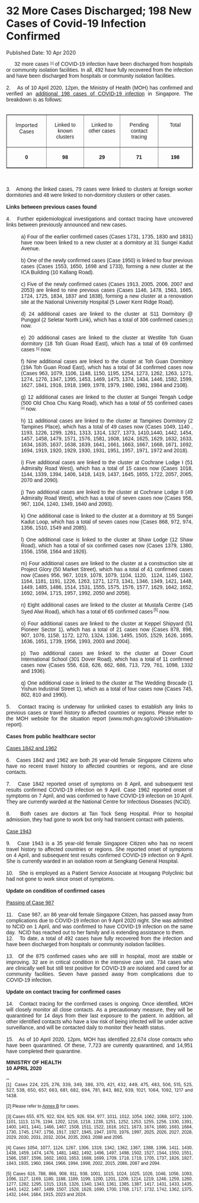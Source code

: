 <html>
    <meta http-equiv="Content-Type" content="text/html; charset=utf-8"/>
    <meta charset="utf-8"/>
    <title>32 More Cases Discharged; 198 New Cases of Covid-19 Infection Confirmed</title>
    <body><h1>32 More Cases Discharged; 198 New Cases of Covid-19 Infection Confirmed</h1>
    <p>Published Date: 10 Apr 2020</p> <div style="text-align: justify;"><span style="font-family: Arial; font-size: 14px;">&nbsp; &nbsp;&nbsp; 32 more cases <span style="font-size: 10px;"><sup>[1]</sup> </span>of COVID-19 infection have been discharged from hospitals or community isolation facilities. In all, 492 have fully recovered from the infection and have been discharged from hospitals or community isolation facilities. <br><br></span><span style="font-family: Arial; font-size: 14px;">2. &nbsp;&nbsp; As of 10 April 2020, 12pm, the Ministry of Health (MOH) has confirmed and verified an <a title="MOH Press Release - Annex A (10 Apr 2020)" href="/docs/librariesprovider5/pressroom/press-releases/moh-press-release---annex-a-(10-apr-2020).pdf?sfvrsn=7a76b24e_0">additional 198 cases of COVID-19 infection</a> in Singapore. The breakdown is as follows: </span></div><div style="text-align: justify;"><span style="font-family: Arial; font-size: 14px;"><br></span></div><div style="text-align: justify;"><span style="font-family: Arial; font-size: 14px;"> </span><table border="1" cellspacing="0" cellpadding="0"> <tbody><tr> <td width="120" valign="top"> <p align="center"><span style="font-size: 14px;">Imported C<span style="font-family: Arial;">ases</span></span></p> </td> <td width="120" valign="top"> <p align="center"><span style="font-family: Arial; font-size: 14px;">Linked to known clusters</span></p> </td> <td width="120" valign="top"> <p align="center"><span style="font-family: Arial; font-size: 14px;">Linked to other cases</span></p> </td> <td width="120" valign="top"> <p align="center"><span style="font-family: Arial; font-size: 14px;">Pending contact tracing </span></p> </td> <td width="120" valign="top"> <p align="center"><span style="font-family: Arial; font-size: 14px;">Total</span></p> </td> </tr> <tr> <td width="120" valign="top"> <p align="center"><span style="font-family: Arial; font-size: 14px;"><strong>0</strong></span></p> </td> <td width="120" valign="top"> <p align="center"><span style="font-family: Arial; font-size: 14px;"><strong>98</strong></span></p> </td> <td width="120" valign="top"> <p align="center"><span style="font-family: Arial; font-size: 14px;"><strong>29</strong></span></p> </td> <td width="120" valign="top"> <p align="center"><span style="font-family: Arial; font-size: 14px;"><strong>71</strong></span></p> </td> <td width="120" valign="top"> <p align="center"><strong><span style="font-family: Arial; font-size: 14px;">198</span></strong></p> </td> </tr> </tbody></table><span style="font-family: Arial; font-size: 14px;"> <br><br>3. &nbsp; Among the linked cases, 79 cases were linked to clusters at foreign worker dormitories and 48 were linked to non-dormitory clusters or other cases.<br><br></span></div><div style="text-align: justify;"><span style="font-family: Arial; font-size: 14px;"><strong>Links between previous cases found<br><br></strong></span></div><div style="text-align: justify;"><span style="font-family: Arial; font-size: 14px;">4. &nbsp; Further epidemiological investigations and contact tracing have uncovered links between previously announced and new cases.<br><br></span></div><div style="text-align: justify; margin-left: 40px;"><span style="font-family: Arial; font-size: 14px;">a)&nbsp;Four of the earlier confirmed cases (Cases 1731, 1735, 1830 and 1831) have now been linked to a new cluster at a dormitory at 31 Sungei Kadut Avenue.<br><br></span><span style="font-family: Arial; font-size: 14px;">b)&nbsp;One of the newly confirmed cases (Case 1950) is linked to four previous cases (Cases 1553, 1650, 1698 and 1733), forming a new cluster at the ICA Building (10 Kallang Road). <br><br></span><span style="font-family: Arial; font-size: 14px;">c)&nbsp;Five of the newly confirmed cases (Cases 1913, 2005, 2006, 2007 and 2053) are linked to nine previous cases (Cases 1146, 1478, 1563, 1665, 1724, 1725, 1834, 1837 and 1838), forming a new cluster at a renovation site at the National University Hospital (5 Lower Kent Ridge Road).<br><br></span><span style="font-family: Arial; font-size: 14px;">d)&nbsp;24 additional cases are linked to the cluster at S11 Dormitory @ Punggol (2 Seletar North Link), which has a total of 306 confirmed cases<span style="font-size: 10px;"> [2]</span> now. <br><br></span><span style="font-family: Arial; font-size: 14px;">e)&nbsp;20 additional cases are linked to the cluster at Westlite Toh Guan dormitory (18 Toh Guan Road East), which has a total of 69 confirmed cases <span style="font-size: 10px;"><sup>[3]</sup></span> now. <br><br></span><span style="font-family: Arial; font-size: 14px;">f)&nbsp;Nine additional cases are linked to the cluster at Toh Guan Dormitory (19A Toh Guan Road East), which has a total of 34 confirmed cases now (Cases 963, 1079, 1106, 1148, 1150, 1195, 1254, 1273, 1262, 1263, 1271, 1274, 1276, 1347, 1395, 1453, 1469, 1475, 1374, 1434, 1446, 1582, 1599, 1627, 1841, 1916, 1918, 1969, 1978, 1979, 1980, 1981, 1984 and 2108).<br><br></span><span style="font-family: Arial; font-size: 14px;">g)&nbsp;12 additional cases are linked to the cluster at Sungei Tengah Lodge (500 Old Choa Chu Kang Road), which has a total of 55 confirmed cases <span style="font-size: 10px;"><sup>[4]</sup></span> now.<br><br></span><span style="font-family: Arial; font-size: 14px;">h)&nbsp;11 additional cases are linked to the cluster at Tampines Dormitory (2 Tampines Place), which has a total of 49 cases now (Cases 1049, 1140 , 1193, 1226, 1299, 1261, 1313, 1314, 1327, 1373, 1410,1440, 1442, 1454, 1457, 1458, 1479, 1571, 1576, 1581, 1608, 1624, 1625, 1629, 1632, 1633, 1634, 1635, 1637, 1638, 1639, 1641, 1661, 1663, 1667, 1668, 1671, 1692, 1694, 1919, 1920, 1929, 1930, 1931, 1951, 1957, 1971, 1972 and 2018).<br><br></span><span style="font-family: Arial; font-size: 14px;">i)&nbsp;Five additional cases are linked to the cluster at Cochrane Lodge I (51 Admiralty Road West), which has a total of 15 cases now (Cases 1018, 1144, 1339, 1394, 1406, 1418, 1419, 1437, 1645, 1655, 1722, 2057, 2065, 2070 and 2090). <br><br></span><span style="font-family: Arial; font-size: 14px;">j)&nbsp;Two additional cases are linked to the cluster at Cochrane Lodge II (49 Admiralty Road West), which has a total of seven cases now (Cases 956, 967, 1104, 1240, 1349, 1640 and 2093).<br><br></span><span style="font-family: Arial; font-size: 14px;">k)&nbsp;One additional case is linked to the cluster at a dormitory at 55 Sungei Kadut Loop, which has a total of seven cases now (Cases 868, 972, 974, 1356, 1510, 1549 and 2085).<br><br></span><span style="font-family: Arial; font-size: 14px;">l)&nbsp;One additional case is linked to the cluster at Shaw Lodge (12 Shaw Road), which has a total of six confirmed cases now (Cases 1379, 1380, 1556, 1558, 1564 and 1926). <br><br></span><span style="font-family: Arial; font-size: 14px;">m)&nbsp;Four additional cases are linked to the cluster at a construction site at Project Glory (50 Market Street), which has a total of 41 confirmed cases now (Cases 956, 967, 1019, 1078, 1079, 1104, 1120,&nbsp; 1124, 1149, 1162, 1164, 1181, 1191, 1226, 1263, 1271, 1273, 1341, 1346, 1349, 1421, 1448, 1449, 1485, 1486, 1514, 1531, 1555, 1575, 1576, 1577, 1629, 1642, 1652, 1692, 1694, 1715, 1957, 1992, 2050 and 2058).<br><br></span><span style="font-family: Arial; font-size: 14px;">n)&nbsp;Eight additional cases are linked to the cluster at Mustafa Centre (145 Syed Alwi Road), which has a total of 65 confirmed cases<sup><span style="font-size: 10px;"> [5]</span></sup> now. <br><br></span><span style="font-family: Arial; font-size: 14px;">o)&nbsp;Four additional cases are linked to the cluster at Keppel Shipyard (51 Pioneer Sector 1), which has a total of 21 cases now (Cases 878, 898, 907, 1076, 1158, 1172, 1270, 1324, 1336, 1495, 1505, 1529, 1626, 1695, 1636, 1651, 1739, 1956, 1993, 2003 and 2004). <br><br></span><span style="font-family: Arial; font-size: 14px;">p)&nbsp;Two additional cases are linked to the cluster at Dover Court International School (301 Dover Road), which has a total of 11 confirmed cases now (Cases 556, 618, 626, 662, 686, 713, 729, 761, 1098, 1332 and 1936). <br><br></span><span style="font-family: Arial; font-size: 14px;">q)&nbsp;One additional case is linked to the cluster at The Wedding Brocade (1 Yishun Industrial Street 1), which as a total of four cases now (Cases 745, 802, 810 and 1990). </span></div><div style="text-align: justify;"><span style="font-family: Arial; font-size: 14px;"><br>5. &nbsp; Contact tracing is underway for unlinked cases to establish any links to previous cases or travel history to affected countries or regions. Please refer to the MOH website for the situation report (www.moh.gov.sg/covid-19/situation-report).<br><br><strong>C</strong></span><span style="font-family: Arial; font-size: 14px;"><strong>ases from public healthcare sector</strong></span></div><div style="text-align: justify;"><span style="font-family: Arial; font-size: 14px;"><br><u>Cases 1842 and 1962</u></span></div><div style="text-align: justify;"><span style="font-family: Arial; font-size: 14px;"><br>6. &nbsp; Cases 1842 and 1962 are both 26 year-old female Singapore Citizens who have no recent travel history to affected countries or regions, and are close contacts. <br><br></span></div><div style="text-align: justify;"><span style="font-family: Arial; font-size: 14px;">7. &nbsp; Case 1842 reported onset of symptoms on 8 April, and subsequent test results confirmed COVID-19 infection on 9 April. Case 1962 reported onset of symptoms on 7 April, and was confirmed to have COVID-19 infection on 10 April. They are currently warded at the National Centre for Infectious Diseases (NCID).<br></span></div><div style="text-align: justify;"><span style="font-family: Arial; font-size: 14px;"><br>8. &nbsp; Both cases are doctors at Tan Tock Seng Hospital. Prior to hospital admission, they had gone to work but only had transient contact with patients. <br><br></span></div><div style="text-align: justify;"><span style="font-family: Arial; font-size: 14px;"><u>Case 1943</u></span></div><div style="text-align: justify;"><span style="font-family: Arial; font-size: 14px;"><br>9. &nbsp; Case 1943 is a 35 year-old female Singapore Citizen who has no recent travel history to affected countries or regions. She reported onset of symptoms on 4 April, and subsequent test results confirmed COVID-19 infection on 9 April. She is currently warded in an isolation room at Sengkang General Hospital. </span></div><div style="text-align: justify;"><span style="font-family: Arial; font-size: 14px;"><br>10. &nbsp; She is employed as a Patient Service Associate at Hougang Polyclinic but had not gone to work since onset of symptoms. </span></div><div style="text-align: justify;"><span style="font-family: Arial; font-size: 14px;"><br><strong>Update on condition of confirmed cases</strong></span></div><div style="text-align: justify;"><span style="font-family: Arial; font-size: 14px;"><br><u>Passing of Case 987</u></span></div><div style="text-align: justify;"><span style="font-family: Arial; font-size: 14px;"><br>11. &nbsp; Case 987, an 86 year-old female Singapore Citizen, has passed away from complications due to COVID-19 infection on 9 April 2020 night. She was admitted to NCID on 1 April, and was confirmed to have COVID-19 infection on the same day.&nbsp; NCID has reached out to her family and is extending assistance to them. <br></span></div><div style="text-align: justify;"><span style="font-family: Arial; font-size: 14px;">12. &nbsp; To date, a total of 492 cases have fully recovered from the infection and have been discharged from hospitals or community isolation facilities. </span></div><div style="text-align: justify;"><span style="font-family: Arial; font-size: 14px;"><br>13.&nbsp; Of the 875 confirmed cases who are still in hospital, most are stable or improving. 32 are in critical condition in the intensive care unit. 734 cases who are clinically well but still test positive for COVID-19 are isolated and cared for at community facilities. Seven have passed away from complications due to COVID-19 infection.</span></div><div style="text-align: justify;"><span style="font-family: Arial; font-size: 14px;"><br><strong>Update on contact tracing for confirmed cases </strong></span></div><div style="text-align: justify;"><span style="font-family: Arial; font-size: 14px;"><br>14. &nbsp; Contact tracing for the confirmed cases is ongoing. Once identified, MOH will closely monitor all close contacts. As a precautionary measure, they will be quarantined for 14 days from their last exposure to the patient. In addition, all other identified contacts who have a low risk of being infected will be under active surveillance, and will be contacted daily to monitor their health status. <br><br></span></div><div style="text-align: justify;"><span style="font-family: Arial; font-size: 14px;">15. &nbsp; As of 10 April 2020, 12pm, MOH has identified 22,674 close contacts who have been quarantined. Of these, 7,723 are currently quarantined, and 14,951 have completed their quarantine.</span></div><div style="text-align: justify;"><span style="font-size: 12px;"><span style="font-family: Arial; font-size: 12px;"><br><strong><span style="font-size: 14px;">MINISTRY OF HEALTH<br>10 APRIL 2020</span><br><br>--<br></strong>[1]&nbsp; </span>Cases 224, 225, 276, 339, 349, 386, 370, 421, 432, 449, 475, 483, 506, 515, 525, 527, 538, 650, 657, 663, 681, 682, 694, 781, 843, 862, 939, 1021, 1064, 1092, 1217 and 1438.</span><span style="font-family: Arial;"><span style="font-size: 12px;"><strong>&nbsp;<br><br></strong>[2] Please refer to <a title="MOH Press Release - Annex B (10 Apr 2020)" href="/docs/librariesprovider5/pressroom/press-releases/moh-press-release---annex-b-(10-apr-2020).pdf?sfvrsn=59f1a0a8_0">Annex B</a> for cases.<br><br>[3]&nbsp;Cases 655, 875, 922, 924, 925, 926, 934, 977, 1011, 1012, 1054, 1062, 1068, 1072, 1100, 1101, 1113, 1176, 1194, 1202, 1216, 1218, 1238, 1251, 1252, 1253, 1255, 1256, 1330, 1391, 1400, 1401, 1441, 1466, 1467, 1508, 1511, 1522, 1616, 1621, 1673, 1674, 1680, 1683, 1684, 1730, 1745, 1747, 1756, 1917, 1927, 1945, 1947, 1970, 1976, 1997, 2025, 2026, 2027, 2028, 2029, 2030, 2031, 2032, 2034, 2035, 2063, 2088 and 2095.<br><br>[4]&nbsp;Cases 1054, 1077, 1124, 1267, 1306, 1319, 1342, 1362, 1367, 1388, 1396, 1411, 1430, 1438, 1459, 1474, 1476, 1481, 1482, 1492, 1496, 1497, 1498, 1502, 1527, 1544, 1550, 1551, 1586, 1587, 1596, 1602, 1603, 1653, 1688, 1699, 1709, 1718, 1719, 1705, 1737, 1826, 1827, 1843, 1935, 1960, 1964, 1966, 1994, 1998, 2002, 2015, 2086, 2087 and 2094.<br><br>[5]&nbsp;Cases 616, 788, 866, 908, 911, 938, 1001, 1015, 1024, 1025, 1026, 1046, 1056, 1093, 1096, 1127, 1169, 1180, 1188, 1189, 1199, 1200, 1201, 1209, 1214, 1219, 1246, 1259, 1260, 1277, 1282, 1295, 1315, 1316, 1326, 1340, 1343, 1361, 1385, 1387, 1417, 1431, 1433, 1435, 1443, 1422, 1487, 1489, 1507, 1528, 1628, 1690, 1700, 1708, 1717, 1732, 1742, 1362, 1375, 1432, 1444, 1664, 1915, 2023 and 2024.</span></span><br></div></body>
</html>